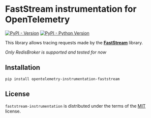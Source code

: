 # FastStream instrumentation for OpenTelemetry

[![PyPI - Version](https://img.shields.io/pypi/v/opentelemetry-instrumentation-faststream.svg)](https://pypi.org/project/opentelemetry-instrumentation-faststream)
[![PyPI - Python Version](https://img.shields.io/pypi/pyversions/opentelemetry-instrumentation-faststream.svg)](https://pypi.org/project/opentelemetry-instrumentation-faststream)


This library allows tracing requests made by the [**FastStream**](https://faststream.airt.ai/latest/) library.

*Only RedisBroker is supported and tested for now* 


## Installation

```console
pip install opentelemetry-instrumentation-faststream
```

## License

`faststream-instrumentation` is distributed under the terms of the [MIT](https://spdx.org/licenses/MIT.html) license.
